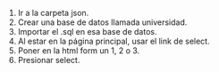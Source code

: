 1. Ir a la carpeta json.
2. Crear una base de datos llamada universidad.
3. Importar el .sql en esa base de datos.
4. Al estar en la página principal, usar el link de select.
5. Poner en la html form un 1, 2 o 3. 
6. Presionar select. 
